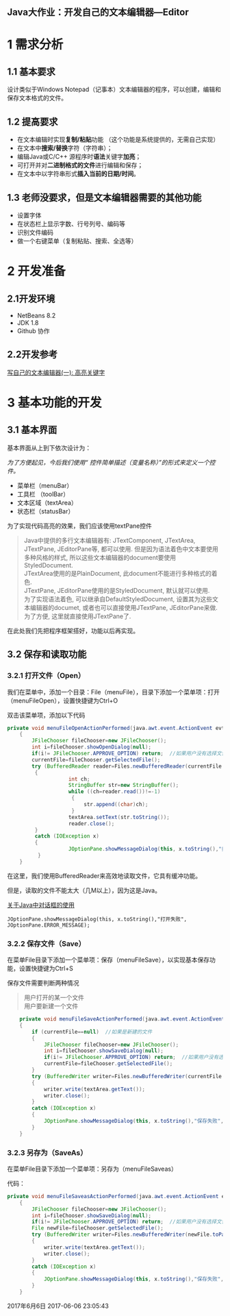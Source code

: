 Java大作业：开发自己的文本编辑器—Editor
----
# 1 需求分析
## 1.1 基本要求
设计类似于Windows Notepad（记事本）文本编辑器的程序，可以创建，编辑和保存文本格式的文件。

## 1.2 提高要求
- 在文本编辑时实现**复制/粘贴**功能 （这个功能是系统提供的，无需自己实现）
- 在文本中**搜索/替换**字符（字符串）；
- 编辑Java或C/C++ 源程序时**语法**关键字**加亮**；
- 可打开并对**二进制格式的文件**进行编辑和保存；
- 在文本中以字符串形式**插入当前的日期/时间**。

## 1.3 老师没要求，但是文本编辑器需要的其他功能
- 设置字体
- 在状态栏上显示字数、行号列号、编码等
- 识别文件编码
- 做一个右键菜单（复制粘贴、搜索、全选等）

# 2 开发准备
## 2.1开发环境
- NetBeans 8.2
- JDK 1.8
- Github 协作

## 2.2开发参考
[写自己的文本编辑器(一): 高亮关键字](http://www.cppblog.com/biao/archive/2010/02/05/107292.html)

# 3 基本功能的开发
## 3.1 基本界面
基本界面从上到下依次设计为：

*为了方便起见，今后我们使用“ 控件简单描述（变量名称）”的形式来定义一个控件。*

- 菜单栏（menuBar）
- 工具栏 （toolBar）
- 文本区域（textArea）
- 状态栏（statusBar）

为了实现代码高亮的效果，我们应该使用textPane控件

>Java中提供的多行文本编辑器有: JTextComponent, JTextArea, JTextPane, JEditorPane等, 都可以使用. 但是因为语法着色中文本要使用多种风格的样式, 所以这些文本编辑器的document要使用StyledDocument.  
JTextArea使用的是PlainDocument, 此document不能进行多种格式的着色.  
JTextPane, JEditorPane使用的是StyledDocument, 默认就可以使用.  
为了实现语法着色, 可以继承自DefaultStyledDocument, 设置其为这些文本编辑器的documet, 或者也可以直接使用JTextPane, JEditorPane来做. 为了方便, 这里就直接使用JTextPane了.  

在此处我们先把程序框架搭好，功能以后再实现。

## 3.2 保存和读取功能
### 3.2.1 打开文件（Open）
我们在菜单中，添加一个目录：File（menuFile），目录下添加一个菜单项：打开（menuFileOpen），设置快捷键为Ctrl+O

双击该菜单项，添加以下代码

```java
private void menuFileOpenActionPerformed(java.awt.event.ActionEvent evt)                                             
    {                                                 
        JFileChooser fileChooser=new JFileChooser();
        int i=fileChooser.showOpenDialog(null);
        if(i!= JFileChooser.APPROVE_OPTION) return;  //如果用户没有选择文件
        currentFile=fileChooser.getSelectedFile();
        try (BufferedReader reader=Files.newBufferedReader(currentFile.toPath()))
         {
                    int ch;
                    StringBuffer str=new StringBuffer();
                    while ((ch=reader.read())!=-1)
                     {
                         str.append((char)ch);
                     }
                    textArea.setText(str.toString());
                    reader.close();
         }
         catch (IOException x)
         {
                    JOptionPane.showMessageDialog(this, x.toString(),"打开失败", JOptionPane.ERROR_MESSAGE);
          }
    }           
```

在这里，我们使用BufferedReader来高效地读取文件，它具有缓冲功能。

但是，读取的文件不能太大（几M以上），因为这是Java。

[关于Java中对话框的使用](http://blog.csdn.net/qq_34944851/article/details/51613810)

`JOptionPane.showMessageDialog(this, x.toString(),"打开失败", JOptionPane.ERROR_MESSAGE);`

### 3.2.2 保存文件（Save）
在菜单File目录下添加一个菜单项：保存（menuFileSave），以实现基本保存功能，设置快捷键为Ctrl+S

保存文件需要判断两种情况
> 用户打开的某一个文件  
用户要新建一个文件

```java
    private void menuFileSaveActionPerformed(java.awt.event.ActionEvent evt)                                             
    {                                                 
        if (currentFile==null)  //如果是新建的文件
        {
            JFileChooser fileChooser=new JFileChooser();
            int i=fileChooser.showSaveDialog(null);
            if(i!= JFileChooser.APPROVE_OPTION) return;  //如果用户没有选择文件
            currentFile=fileChooser.getSelectedFile();
        }
        try (BufferedWriter writer=Files.newBufferedWriter(currentFile.toPath()))
        {
            writer.write(textArea.getText());
            writer.close();
        }
        catch (IOException x)
        {
            JOptionPane.showMessageDialog(this, x.toString(),"保存失败", JOptionPane.ERROR_MESSAGE);
        }
    }                                         
```

### 3.2.3 另存为（SaveAs）
在菜单File目录下添加一个菜单项：另存为（menuFileSaveas）

代码：

```java
private void menuFileSaveasActionPerformed(java.awt.event.ActionEvent evt)                                               
    {                                                   
        JFileChooser fileChooser=new JFileChooser();
        int i=fileChooser.showSaveDialog(null);
        if(i!= JFileChooser.APPROVE_OPTION) return;  //如果用户没有选择文件
        File newFile=fileChooser.getSelectedFile();
        try (BufferedWriter writer=Files.newBufferedWriter(newFile.toPath()))
        {
            writer.write(textArea.getText());
            writer.close();
        }
        catch (IOException x)
        {
            JOptionPane.showMessageDialog(this, x.toString(),"保存失败", JOptionPane.ERROR_MESSAGE);
        }
    }
```

2017年6月6日 2017-06-06 23:05:43
